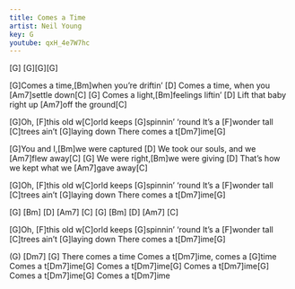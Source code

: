 ```yaml
---
title: Comes a Time
artist: Neil Young
key: G
youtube: qxH_4e7W7hc
---
```



[G] [G][G][G]

[G]Comes a time,[Bm]when you’re driftin’
[D]  Comes a time, when you [Am7]settle down[C]
[G]  Comes a light,[Bm]feelings liftin’
[D]  Lift that baby right up [Am7]off the ground[C]

[G]Oh, [F]this old w[C]orld keeps [G]spinnin’ ‘round
It’s a [F]wonder tall [C]trees ain’t [G]laying down
There comes a t[Dm7]ime[G]

[G]You and I,[Bm]we were captured
[D]  We took our souls, and we [Am7]flew away[C]
[G]  We were right,[Bm]we were giving
[D]  That’s how we kept what we [Am7]gave away[C]

[G]Oh, [F]this old w[C]orld keeps [G]spinnin’ ‘round
It’s a [F]wonder tall [C]trees ain’t [G]laying down
There comes a t[Dm7]ime[G]

[G]    [Bm]    [D]    [Am7]  [C]
[G]    [Bm]    [D]    [Am7]  [C]

[G]Oh, [F]this old w[C]orld keeps [G]spinnin’ ‘round
It’s a [F]wonder tall [C]trees ain’t [G]laying down
There comes a t[Dm7]ime[G]

(G)            [Dm7]    [G]
There comes a time
Comes a t[Dm7]ime, comes a [G]time
Comes a t[Dm7]ime[G]
Comes a t[Dm7]ime[G]
Comes a t[Dm7]ime[G]
Comes a t[Dm7]ime[G]
Comes a t[Dm7]ime

